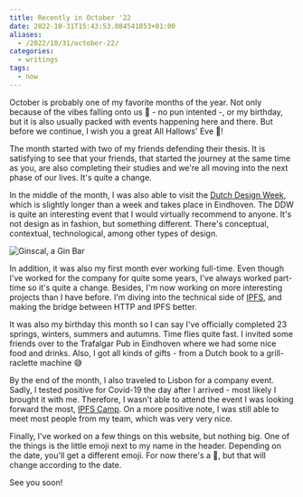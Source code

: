 ```yaml
---
title: Recently in October '22
date: 2022-10-31T15:43:53.084541853+01:00
aliases:
  - /2022/10/31/october-22/
categories:
  - writings
tags:
  - now
---
```


October is probably one of my favorite months of the year. Not only because of the vibes falling onto us 🍁 - no pun intented -, or my birthday, but it is also usually packed with events happening here and there. But before we continue, I wish you a great All Hallows' Eve 🎃! 

<!--more-->

The month started with two of my friends defending their thesis. It is satisfying to see that your friends, that started the journey at the same time as you, are also completing their studies and we're all moving into the next phase of our lives. It's quite a change.

In the middle of the month, I was also able to visit the [Dutch Design Week](https://ddw.nl), which is slightly longer than a week and takes place in Eindhoven. The DDW is quite an interesting event that I would virtually recommend to anyone. It's not design as in fashion, but something different. There's conceptual, contextual, technological, among other types of design.

![Ginscal, a Gin Bar](cdn:/b0d6c5b5da1fe5eecc49ccd950b4f4137ca2bca68f82909e1d78c58e7838dbd9?class=left)

In addition, it was also my first month ever working full-time. Even though I've worked for the company for quite some years, I've always worked part-time so it's quite a change. Besides, I'm now working on more interesting projects than I have before. I'm diving into the technical side of [IPFS](https://ipfs.tech), and making the bridge between HTTP and IPFS better.

It was also my birthday this month so I can say I've officially completed 23 springs, winters, summers and autumns. Time flies quite fast. I invited some friends over to the Trafalgar Pub in Eindhoven where we had some nice food and drinks. Also, I got all kinds of gifts - from a Dutch book to a grill-raclette machine 😅

By the end of the month, I also traveled to Lisbon for a company event. Sadly, I tested positive for Covid-19 the day after I arrived - most likely I brought it with me. Therefore, I wasn't able to attend the event I was looking forward the most, [IPFS Camp](https://2022.ipfs.camp/). On a more positive note, I was still able to meet most people from my team, which was very very nice.

Finally, I've worked on a few things on this website, but nothing big. One of the things is the little emoji next to my name in the header. Depending on the date, you'll get a different emoji. For now there's a 🎃, but that will change according to the date.

See you soon!
